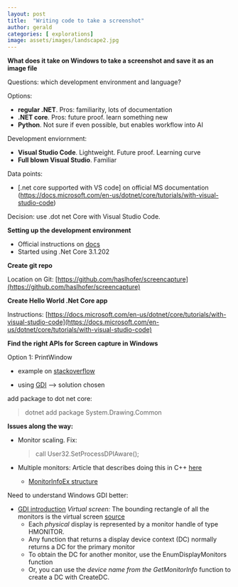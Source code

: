 ```yaml
---
layout: post
title:  "Writing code to take a screenshot"
author: gerald
categories: [ explorations]
image: assets/images/landscape2.jpg
---
```


**What does it take on Windows to take a screenshot and save it as an image file**

Questions: which development environment and language?

Options: 
- **regular .NET**. Pros: familiarity, lots of documentation
- **.NET core**. Pros: future proof. learn something new
- **Python**. Not sure if even possible, but enables workflow into AI

Development enviornment:
- **Visual Studio Code**. Lightweight. Future proof. Learning curve
- **Full blown Visual Studio**. Familiar

Data points:
- [.net core supported with VS code] on official MS documentation (https://docs.microsoft.com/en-us/dotnet/core/tutorials/with-visual-studio-code)

Decision: use .dot net Core with Visual Studio Code.

**Setting up the development environment**

- Official instructions on [docs](https://docs.microsoft.com/en-us/dotnet/core/tutorials/with-visual-studio-code)
- Started using .Net Core 3.1.202

**Create git repo**

Location on Git: [https://github.com/haslhofer/screencapture](https://github.com/haslhofer/screencapture)

**Create Hello World .Net Core app**

Instructions: [https://docs.microsoft.com/en-us/dotnet/core/tutorials/with-visual-studio-code](https://docs.microsoft.com/en-us/dotnet/core/tutorials/with-visual-studio-code)

**Find the right APIs for Screen capture in Windows**

Option 1: PrintWindow
-  example on [stackoverflow](https://stackoverflow.com/questions/891345/get-a-screenshot-of-a-specific-application)

- using [GDI](https://www.developerfusion.com/code/4630/capture-a-screen-shot/) --> solution chosen

add package to dot net core: 
> dotnet add package System.Drawing.Common

**Issues along the way:**
- Monitor scaling. Fix: 
    > call User32.SetProcessDPIAware();

- Multiple monitors: Article that describes doing this in C++ [here](https://www.apriorit.com/dev-blog/193-multi-monitor-screenshot)
    - [MonitorInfoEx structure](https://www.pinvoke.net/default.aspx/user32/MONITORINFO.html)


Need to understand Windows GDI better:
- [GDI introduction](https://docs.microsoft.com/en-us/windows/win32/gdi/multiple-display-monitors)
*Virtual screen:* The bounding rectangle of all the monitors is the virtual screen [source](https://docs.microsoft.com/en-us/windows/win32/gdi/the-virtual-screen)
    - Each *physical* display is represented by a monitor handle of type HMONITOR.
    - Any function that returns a display device context (DC) normally returns a DC for the primary monitor
    - To obtain the DC for another monitor, use the EnumDisplayMonitors function
    - Or, you can use the *device name from the GetMonitorInfo* function to create a DC with CreateDC.
